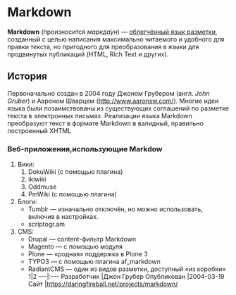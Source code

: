 # Markdown
**Markdown** (произносится *маркда́ун*) — [облегчённый язык разметки](https://ru.wikipedia.org/wiki/%D0%AF%D0%B7%D1%8B%D0%BA_%D1%80%D0%B0%D0%B7%D0%BC%D0%B5%D1%82%D0%BA%D0%B8#Облегчённые_языки_разметки), созданный с целью написания максимально читаемого и удобного для правки текста, но пригодного для преобразования в языки для продвинутых публикаций (HTML, Rich Text и других).
## История
Первоначально создан в 2004 году Джоном Грубером (англ. *John Gruber*) и Аароном Шварцем (http://www.aaronsw.com/). Многие идеи языка были позаимствованы из существующих соглашений по разметке текста в электронных письмах. Реализации языка Markdown преобразуют текст в формате Markdown в валидный, правильно построенный XHTML
### Веб-приложения,использующие Markdow
1. Вики:
     1. DokuWiki (с помощью плагина)
     2. ikiwiki
     3. Oddmuse
     4. PmWiki (с помощью плагина)
2. Блоги:
    -  Tumblr — изначально отключён, но можно использовать, включив в
     настройках.
    -  scriptogr.am
3. CMS:
    -  Drupal — content-фильтр Markdown
    -  Magento — с помощью модуля
    -  Plone — «родная» поддержка в Plone 3
    -  TYPO3 — с помощью плагина af_markdown
    -  RadiantCMS — один из видов разметки, доступный «из коробки»
1|2
---|:---
Разработчик |Джон Грубер
Опубликован |2004-03-19
Сайт |https://daringfireball.net/projects/markdown/
